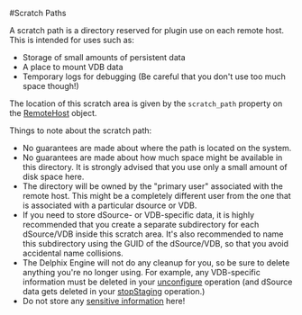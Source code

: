 #Scratch Paths

A scratch path is a directory reserved for plugin use on each remote host. This is intended for uses such as:

- Storage of small amounts of persistent data
- A place to mount VDB data
- Temporary logs for debugging (Be careful that you don't use too much space though!)

The location of this scratch area is given by the `scratch_path` property on the [RemoteHost](/References/Classes/#remotehost) object.


Things to note about the scratch path:

- No guarantees are made about where the path is located on the system.
- No guarantees are made about how much space might be available in this directory. It is strongly advised that you use only a small amount of disk space here.
- The directory will be owned by the "primary user" associated with the remote host. This might be a completely different user from the one that is associated with a particular dsource or VDB.
- If you need to store dSource- or VDB-specific data, it is highly recommended that you create a separate subdirectory for each dSource/VDB inside this scratch area. It's also recommended to name this subdirectory using the GUID of the dSource/VDB, so that you avoid accidental name collisions.
- The Delphix Engine will not do any cleanup for you, so be sure to delete anything you're no longer using. For example, any VDB-specific information must be deleted in your [unconfigure](/References/Plugin_Operations/#virtual-source-unconfigure) operation (and dSource data gets deleted in your [stopStaging](/References/Plugin_Operations/#staged-linked-source-stop-staging) operation.)
- Do not store any [sensitive information](Sensitive_Data.md) here!
